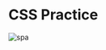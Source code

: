 # CSS Practice
![spa](https://user-images.githubusercontent.com/99738621/188510536-d314b579-6712-4846-9695-a40a1b794644.png)
